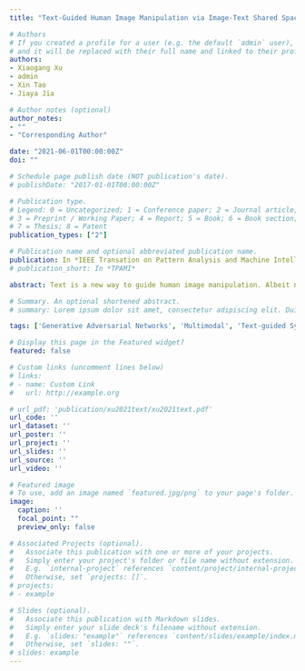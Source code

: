 ```yaml
---
title: "Text-Guided Human Image Manipulation via Image-Text Shared Space"

# Authors
# If you created a profile for a user (e.g. the default `admin` user), write the username (folder name) here 
# and it will be replaced with their full name and linked to their profile.
authors:
- Xiaogang Xu
- admin
- Xin Tao
- Jiaya Jia

# Author notes (optional)
author_notes:
- ""
- "Corresponding Author"

date: "2021-06-01T00:00:00Z"
doi: ""

# Schedule page publish date (NOT publication's date).
# publishDate: "2017-01-01T00:00:00Z"

# Publication type.
# Legend: 0 = Uncategorized; 1 = Conference paper; 2 = Journal article;
# 3 = Preprint / Working Paper; 4 = Report; 5 = Book; 6 = Book section;
# 7 = Thesis; 8 = Patent
publication_types: ["2"]

# Publication name and optional abbreviated publication name.
publication: In *IEEE Transation on Pattern Analysis and Machine Intelligence*
# publication_short: In *TPAMI*

abstract: Text is a new way to guide human image manipulation. Albeit natural and flexible, text usually suffers from inaccuracy in spatial description, ambiguity in the description of appearance, and incompleteness. We in this paper address these issues. To overcome inaccuracy, we use structured information (e.g., poses) to help identify correct location to manipulate, by disentangling the control of appearance and spatial structure. Moreover, we learn the image-text shared space with derived disentanglement to improve accuracy and quality of manipulation, by separating relevant and irrelevant editing directions for the textual instructions in this space. Our model generates a series of manipulation results by moving source images in this space with different degrees of editing strength. Thus, to reduce the ambiguity in text, our model generates sequential output for manual selection. In addition, we propose an efficient pseudo label loss to enhance editing performance when the text is incomplete. We evaluate our method on various datasets and show its precision and interactiveness to manipulate human images.

# Summary. An optional shortened abstract.
# summary: Lorem ipsum dolor sit amet, consectetur adipiscing elit. Duis posuere tellus ac convallis placerat. Proin tincidunt magna sed ex sollicitudin condimentum.

tags: ['Generative Adversarial Networks', 'Multimodal', 'Text-guided Synthesis']

# Display this page in the Featured widget?
featured: false

# Custom links (uncomment lines below)
# links:
# - name: Custom Link
#   url: http://example.org

# url_pdf: 'publication/xu2021text/xu2021text.pdf'
url_code: ''
url_dataset: ''
url_poster: ''
url_project: ''
url_slides: ''
url_source: ''
url_video: ''

# Featured image
# To use, add an image named `featured.jpg/png` to your page's folder. 
image:
  caption: ''
  focal_point: ""
  preview_only: false

# Associated Projects (optional).
#   Associate this publication with one or more of your projects.
#   Simply enter your project's folder or file name without extension.
#   E.g. `internal-project` references `content/project/internal-project/index.md`.
#   Otherwise, set `projects: []`.
# projects:
# - example

# Slides (optional).
#   Associate this publication with Markdown slides.
#   Simply enter your slide deck's filename without extension.
#   E.g. `slides: "example"` references `content/slides/example/index.md`.
#   Otherwise, set `slides: ""`.
# slides: example
---
```

<!-- 
{{% callout note %}}
Click the *Cite* button above to demo the feature to enable visitors to import publication metadata into their reference management software.
{{% /callout %}}

{{% callout note %}}
Create your slides in Markdown - click the *Slides* button to check out the example.
{{% /callout %}}

Supplementary notes can be added here, including [code, math, and images](https://wowchemy.com/docs/writing-markdown-latex/). -->

